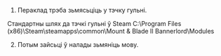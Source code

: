 
1. Пераклад трэба зьмясьціць у тэчку гульні.

Стандартны шлях да тэчкі гульні ў Steam
C:\Program Files (x86)\Steam\steamapps\common\Mount & Blade II Bannerlord\Modules

2. Потым зайсьці ў налады зьмяніць мову.
